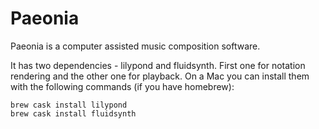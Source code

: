 # Paeonia

Paeonia is a computer assisted music composition software.

It has two dependencies - lilypond and fluidsynth. First one for notation rendering and the other one for playback. On a Mac you can install them with the following commands (if you have homebrew):

```
brew cask install lilypond
brew cask install fluidsynth
```
